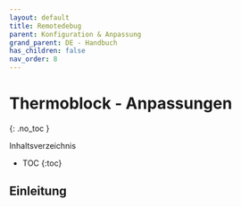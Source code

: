 ```yaml
---
layout: default
title: Remotedebug
parent: Konfiguration & Anpassung
grand_parent: DE - Handbuch
has_children: false
nav_order: 8
---
```


# Thermoblock - Anpassungen
{: .no_toc }

Inhaltsverzeichnis

* TOC
{:toc}

## Einleitung
